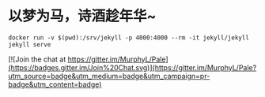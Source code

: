 # 以梦为马，诗酒趁年华~

```shell
docker run -v $(pwd):/srv/jekyll -p 4000:4000 --rm -it jekyll/jekyll jekyll serve
```

[![Join the chat at https://gitter.im/MurphyL/Pale](https://badges.gitter.im/Join%20Chat.svg)](https://gitter.im/MurphyL/Pale?utm_source=badge&utm_medium=badge&utm_campaign=pr-badge&utm_content=badge)
